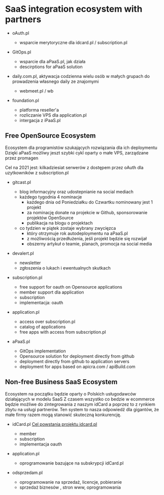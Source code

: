 # SaaS integration ecosystem with partners

+ oAuth.pl
    + wsparcie merytoryczne dla idcard.pl / subscription.pl

+ GitOps.pl
    + wsparcie dla aPaaS.pl, jak działa 
    + descirptions for aPaaS solution
    
+ daily.com.pl, aktywacja codzienna wielu osób w małych grupach do prowadzenia własnego daily ze znajomymi
  + webmeet.pl / wb
   
+ foundation.pl
    + platforma reseller'a
    + rozliczanie VPS dla application.pl
    + intergacja z iPaaS.pl
        

## Free OpenSource  Ecosystem
Ecosystem dla programistów szukających rozwiązania dla ich deploymentu
Dzięki aPaaS możliwy jeszt szybki cykl oparty o małe VPS, zarządzane przez promagen

Cel na 2021 jest: kilkadziesiat serwerów z dostępem przez oAuth dla uzytkowników z subscription.pl

+ gitcast.pl
  + blog informacyjny oraz udostepnianie na social mediach 
  + każdego tygodnia 4 nominacje
    + każdego dnia od Poniedziałku do Czwartku nominowany jest 1 projekt
    + za nominację donate na projekcie w Github, sponsorowanie projektów OpenSource
    + publikacja na blogu o projektach
  + co tydzien w piątek zostaje wybrany zwycięzca
    + który otrzymuje rok autodeploymentu na aPaaS.pl
    + z możliwością przedłużenia, jeśli projekt będzie się rozwijał
    + obszerny artykuł o teamie, planach, promocja na social media
  
+ devalert.pl
  + newsletter
  + zgłoszenia o lukach i ewentualnych skutkach


+ subscription.pl
  + free support for oauth on Opensource applications
  + member support dla application
  + subscription
  + implementacja: oauth

+ application.pl 
  + access over subscription.pl
  + catalog of applications
  + free apps with access from subscription.pl
  
  
+ aPaaS.pl
  + GitOps implementation
  + Opensource solution for deployment directly from github
  + deployment directly from github to application servers
  + deployment for apps based on apicra.com / apiBuild.com


  
## Non-free Business SaaS Ecosystem
Ecosystem na początku będzie oparty o Polskich usługodawców działających w modelu SaaS 
Z czasem wszystko co bedzie w ecommerce będzie możliwe do zintegrowania z naszym idCard a poprzez to z rynkiem zbytu na usługi partnerów.
Ten system to nasza odpowiedź dla gigantów, że małe firmy razem mogą stanowić skuteczną konkurencję.


+ idCard.pl [Cel powstania projektu idcard.pl](https://docs.idcard.pl/)

  + member
  + subscription
  + implementacja oauth


+ application.pl 
  + oprogramowanie bazujące na subskrypcji idCard.pl  

+ odsprzedam.pl   
  + oprogramowanie na sprzedaż, licencje, pobieranie
  + sprzedaż biznesów , stron www, oprogramowania
  
  
